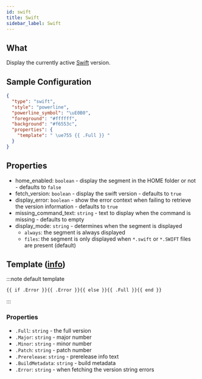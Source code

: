 ```yaml
---
id: swift
title: Swift
sidebar_label: Swift
---
```


## What

Display the currently active [Swift][swift] version.

## Sample Configuration

```json
{
  "type": "swift",
  "style": "powerline",
  "powerline_symbol": "\uE0B0",
  "foreground": "#ffffff",
  "background": "#f6553c",
  "properties": {
    "template": " \ue755 {{ .Full }} "
  }
}
```

## Properties

- home_enabled: `boolean` - display the segment in the HOME folder or not - defaults to `false`
- fetch_version: `boolean` - display the swift version - defaults to `true`
- display_error: `boolean` - show the error context when failing to retrieve the version information - defaults to `true`
- missing_command_text: `string` - text to display when the command is missing - defaults to empty
- display_mode: `string` - determines when the segment is displayed
  - `always`: the segment is always displayed
  - `files`: the segment is only displayed when `*.swift` or `*.SWIFT` files are present (default)

## Template ([info][templates])

:::note default template

``` template
{{ if .Error }}{{ .Error }}{{ else }}{{ .Full }}{{ end }}
```

:::

### Properties

- `.Full`: `string` - the full version
- `.Major`: `string` - major number
- `.Minor`: `string` - minor number
- `.Patch`: `string` - patch number
- `.Prerelease`: `string` - prerelease info text
- `.BuildMetadata`: `string` - build metadata
- `.Error`: `string` - when fetching the version string errors

[templates]: /docs/config-templates
[swift]: https://www.swift.org/
